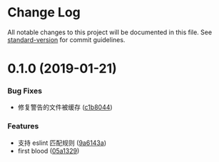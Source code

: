 # Change Log

All notable changes to this project will be documented in this file. See [standard-version](https://github.com/conventional-changelog/standard-version) for commit guidelines.

<a name="0.1.0"></a>

# 0.1.0 (2019-01-21)

### Bug Fixes

- 修复警告的文件被缓存 ([c1b8044](https://github.com/hxfdarling/eslint-cache/commit/c1b8044))

### Features

- 支持 eslint 匹配规则 ([9a6143a](https://github.com/hxfdarling/eslint-cache/commit/9a6143a))
- first blood ([05a1329](https://github.com/hxfdarling/eslint-cache/commit/05a1329))
